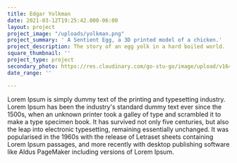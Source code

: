 ```yaml
---
title: Edgar Yolkman
date: 2021-03-12T19:25:42.000-06:00
layout: project
project_image: "/uploads/yolkman.png"
project_summary: ' A Sentient Egg, a 3D printed model of a chicken.'
project_description: The story of an egg yolk in a hard boiled world.
square_thumbnail: ''
project_type: project
secondary_photo: https://res.cloudinary.com/go-stu-go/image/upload/v1643427985/home/gostugo/yolkman_wx2az3.png
date_range: ''

---
```

Lorem Ipsum is simply dummy text of the printing and typesetting industry. Lorem Ipsum has been the industry's standard dummy text ever since the 1500s, when an unknown printer took a galley of type and scrambled it to make a type specimen book. It has survived not only five centuries, but also the leap into electronic typesetting, remaining essentially unchanged. It was popularised in the 1960s with the release of Letraset sheets containing Lorem Ipsum passages, and more recently with desktop publishing software like Aldus PageMaker including versions of Lorem Ipsum.